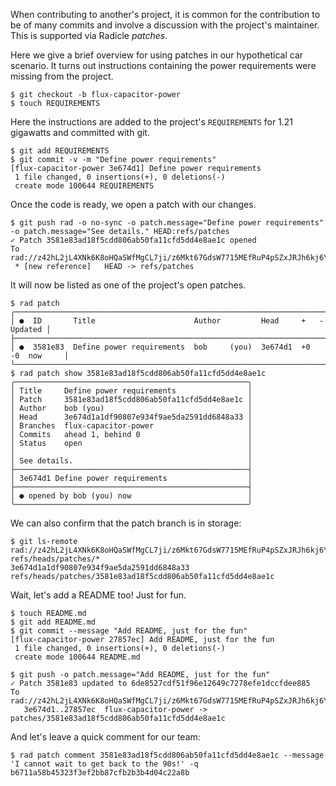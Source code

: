 When contributing to another's project, it is common for the contribution to be
of many commits and involve a discussion with the project's maintainer.  This is supported
via Radicle *patches*.

Here we give a brief overview for using patches in our hypothetical car
scenario.  It turns out instructions containing the power requirements were
missing from the project.

```
$ git checkout -b flux-capacitor-power
$ touch REQUIREMENTS
```

Here the instructions are added to the project's `REQUIREMENTS` for 1.21
gigawatts and committed with git.

```
$ git add REQUIREMENTS
$ git commit -v -m "Define power requirements"
[flux-capacitor-power 3e674d1] Define power requirements
 1 file changed, 0 insertions(+), 0 deletions(-)
 create mode 100644 REQUIREMENTS
```

Once the code is ready, we open a patch with our changes.

``` (stderr)
$ git push rad -o no-sync -o patch.message="Define power requirements" -o patch.message="See details." HEAD:refs/patches
✓ Patch 3581e83ad18f5cdd806ab50fa11cfd5dd4e8ae1c opened
To rad://z42hL2jL4XNk6K8oHQaSWfMgCL7ji/z6Mkt67GdsW7715MEfRuP4pSZxJRJh6kj6Y48WRqVv4N1tRk
 * [new reference]   HEAD -> refs/patches
```

It will now be listed as one of the project's open patches.

```
$ rad patch
╭────────────────────────────────────────────────────────────────────────────────╮
│ ●  ID       Title                      Author         Head     +   -   Updated │
├────────────────────────────────────────────────────────────────────────────────┤
│ ●  3581e83  Define power requirements  bob     (you)  3e674d1  +0  -0  now     │
╰────────────────────────────────────────────────────────────────────────────────╯
$ rad patch show 3581e83ad18f5cdd806ab50fa11cfd5dd4e8ae1c
╭────────────────────────────────────────────────────╮
│ Title     Define power requirements                │
│ Patch     3581e83ad18f5cdd806ab50fa11cfd5dd4e8ae1c │
│ Author    bob (you)                                │
│ Head      3e674d1a1df90807e934f9ae5da2591dd6848a33 │
│ Branches  flux-capacitor-power                     │
│ Commits   ahead 1, behind 0                        │
│ Status    open                                     │
│                                                    │
│ See details.                                       │
├────────────────────────────────────────────────────┤
│ 3e674d1 Define power requirements                  │
├────────────────────────────────────────────────────┤
│ ● opened by bob (you) now                          │
╰────────────────────────────────────────────────────╯
```

We can also confirm that the patch branch is in storage:

```
$ git ls-remote rad://z42hL2jL4XNk6K8oHQaSWfMgCL7ji/z6Mkt67GdsW7715MEfRuP4pSZxJRJh6kj6Y48WRqVv4N1tRk refs/heads/patches/*
3e674d1a1df90807e934f9ae5da2591dd6848a33	refs/heads/patches/3581e83ad18f5cdd806ab50fa11cfd5dd4e8ae1c
```

Wait, let's add a README too! Just for fun.

```
$ touch README.md
$ git add README.md
$ git commit --message "Add README, just for the fun"
[flux-capacitor-power 27857ec] Add README, just for the fun
 1 file changed, 0 insertions(+), 0 deletions(-)
 create mode 100644 README.md
```
``` (stderr) RAD_SOCKET=/dev/null
$ git push -o patch.message="Add README, just for the fun"
✓ Patch 3581e83 updated to 6de8527cdf51f96e12649c7278efe1dccfdee885
To rad://z42hL2jL4XNk6K8oHQaSWfMgCL7ji/z6Mkt67GdsW7715MEfRuP4pSZxJRJh6kj6Y48WRqVv4N1tRk
   3e674d1..27857ec  flux-capacitor-power -> patches/3581e83ad18f5cdd806ab50fa11cfd5dd4e8ae1c
```

And let's leave a quick comment for our team:

```
$ rad patch comment 3581e83ad18f5cdd806ab50fa11cfd5dd4e8ae1c --message 'I cannot wait to get back to the 90s!' -q
b6711a58b45323f3ef2bb87cfb2b3b4d04c22a8b
```
